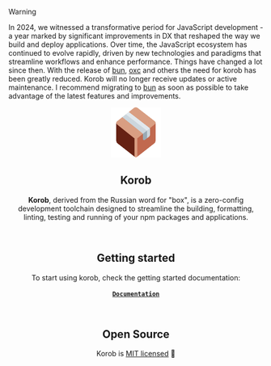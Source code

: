 > [!WARNING]
> In 2024, we witnessed a transformative period for JavaScript development - a year marked by significant improvements in DX that reshaped the way we build and deploy applications. Over time, the JavaScript ecosystem has continued to evolve rapidly, driven by new technologies and paradigms that streamline workflows and enhance performance. Things have changed a lot since then. With the release of [bun](https://bun.sh/), [oxc](https://oxc.rs/) and others the need for korob has been greatly reduced. Korob will no longer receive updates or active maintenance. I recommend migrating to [bun](https://bun.sh/) as soon as possible to take advantage of the latest features and improvements.

<p align="center">
  <img alt="korob" src="public/korob.svg" width="100" />
</p>
<div align="center">
  <strong>
    <h2 align="center">Korob</h2>
  </strong>
  <p align="center">
    <strong>Korob</strong>, derived from the Russian word for "box", is a zero-config development toolchain designed to streamline the building, formatting, linting, testing and running of your npm packages and applications.
  </p>
</div>
<br>
<div align="center">
  <strong>
    <h2 align="center">Getting started</h2>
  </strong>
  <p align="center">
    To start using korob, check the getting started documentation:
  </p>
  <p align="center">
    <strong>
      <code>&nbsp;<a href="https://korob.domin.lol/">Documentation</a>&nbsp;</code>
    </strong>
  </p>
</div>
<br>
<div align="center">
  <strong>
    <h2 align="center">Open Source</h2>
  </strong>
  <p align="center">
    Korob is <a href="https://choosealicense.com/licenses/mit/">MIT licensed</a> 💖
  </p>
</div>
